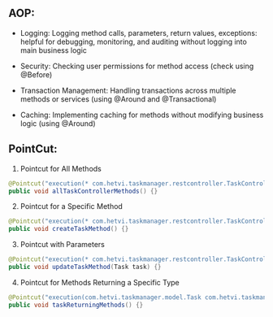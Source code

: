 ## AOP:

- Logging: Logging method calls, parameters, return values, exceptions: helpful for debugging, monitoring, and auditing without logging into main business logic

- Security: Checking user permissions for method access (check using @Before)

-  Transaction Management: Handling transactions across multiple methods or services (using @Around and @Transactional)

- Caching: Implementing caching for methods without modifying business logic (using @Around)

## PointCut:

1. Pointcut for All Methods
```Java
@Pointcut("execution(* com.hetvi.taskmanager.restcontroller.TaskController.*(..))")
public void allTaskControllerMethods() {}
```

2. Pointcut for a Specific Method
```Java
@Pointcut("execution(* com.hetvi.taskmanager.restcontroller.TaskController.createTask(..))")
public void createTaskMethod() {}
```

3. Pointcut with Parameters
```Java
@Pointcut("execution(* com.hetvi.taskmanager.restcontroller.TaskController.updateTask(com.hetvi.taskmanager.model.Task))")
public void updateTaskMethod(Task task) {}
```

4. Pointcut for Methods Returning a Specific Type
```Java
@Pointcut("execution(com.hetvi.taskmanager.model.Task com.hetvi.taskmanager.restcontroller.TaskController.*(..))")
public void taskReturningMethods() {}
```